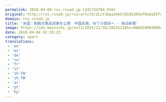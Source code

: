 ```yaml
---
permalink: 2018-04-04-rss.rssad.jp-1341734784.html
original: http://rss.rssad.jp/rss/artclk/ZLcY1bpa2mkX/b5d5365e79eda55fefc836dde7aa939d?ul=WVgxdqpx7wdgIZqrYXLhfycHnnSozxCyqVA5inuRkQiG2McqLJiyMolK1iiPuw6bHKIInEn2NKzQjMgU2Ioo7Tm_nAk.
domain: rss.rssad.jp
title: '米国：制裁対象品目案を公表　中国反発、ＷＴＯ提訴へ - 毎日新聞'
image: https://cdn.mainichi.jp/vol1/2015/12/18/20151218hrc00m010001000q/9.jpg?2
date: 2018-04-04 02:19:23
category: sport
translations: 
 - 'en'
 - 'es'
 - 'de'
 - 'ru'
 - 'fr'
 - 'it'
 - 'zh-CN'
 - 'zh-TW'
 - 'ar'
 - 'pt'
 - 'hy'
---
```


